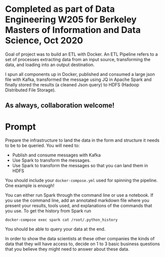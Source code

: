 # Completed as part of Data Engineering W205 for Berkeley Masters of Information and Data Science, Oct 2020
Goal of project was to build an ETL with Docker. An ETL Pipeline refers to a set of processes extracting data from an input source, transforming the data, and loading into an output destination. 

I spun all components up in Docker, published and consumed a large json file with Kafka, transformed the message using JQ in Apache Spark and finally stored the results (a cleaned Json query) to HDFS (Hadoop Distributed File Storage). 

As always, collaboration welcome! 
---------------------------------------
# Prompt
Prepare the infrastructure to land the data in the form and structure it needs
to be to be queried.  You will need to:

- Publish and consume messages with Kafka
- Use Spark to transform the messages. 
- Use Spark to transform the messages so that you can land them in HDFS

You should include your `docker-compose.yml` used for spinning the pipeline. One example is enough!

You can either run Spark through the command line or use a notebook. If you use
the command line, add an annotated markdown file where you present your results,
tools used, and explanations of the commands that you use. 
To get the history from Spark run

```
docker-compose exec spark cat /root/.python_history
```

You should be able to query your data at the end. 

In order to show the data scientists at these other companies the kinds of data
that they will have access to, decide on 1 to 3 basic business questions that
you believe they might need to answer about these data.

